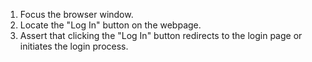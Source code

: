 1. Focus the browser window.
2. Locate the "Log In" button on the webpage.
3. Assert that clicking the "Log In" button redirects to the login page or initiates the login process.